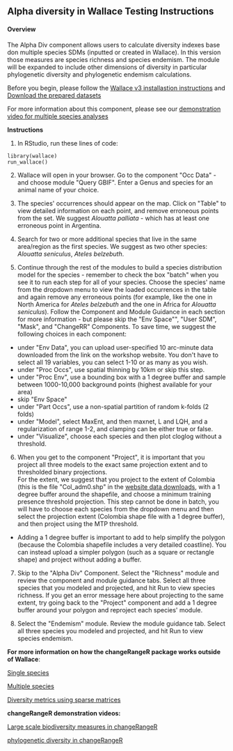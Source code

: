 ## Alpha diversity in Wallace Testing Instructions

#### Overview
The Alpha Div component allows users to calculate diversity indexes base don multiple species SDMs (inputted or created in Wallace). In this version those measures are species richness and species endemism. The module will be expanded to include other dimensions of diversity in particular phylogenetic diversity and phylogenetic endemism calculations. 


Before you begin, please follow the [Wallace v3 installastion instructions](installation_instructions.md) and [Download the prepared datasets](Data.md)

For more information about this component, please see our [demonstration video for multiple species analyses](https://youtu.be/eXqyctCFJ0U)


**Instructions**

1. In RStudio, run these lines of code:
```{r}
library(wallace)
run_wallace()
```

2. Wallace will open in your browser. Go to the component "Occ Data" - and choose module "Query GBIF". Enter a Genus and species for an animal name of your choice.

3. The species' occurrences should appear on the map. Click on "Table" to view detailed information on each point, and remove erroneous points from the set. We suggest *Alouatta palliata* - which has at least one erroneous point in Argentina.

4. Search for two or more additional species that live in the same area/region as the first species. We suggest as two other species: *Alouatta seniculus*, *Ateles belzebuth*.

5. Continue through the rest of the modules to build a species distribution model for the species - remember to check the box "batch" when you see it to run each step for all of your species.  Choose the species' name from the dropdown menu to view the loaded occurrences in the table and again remove any erroneous points (for example, like the one in North America for *Ateles belzebuth* and the one in Africa for *Alouatta seniculus*). 
Follow the Component and Module Guidance in each section for more information - but please skip the "Env Space"", "User SDM", "Mask", and "ChangeRR" Components.
To save time, we suggest the following choices in each component:

- under "Env Data", you can upload user-specified 10 arc-minute data downloaded from the link on the workshop website. You don't have to select all 19 variables, you can select 1-10 or as many as you wish.
- under "Proc Occs", use spatial thinning by 10km or skip this step.
- under "Proc Env", use a bounding box with a 1 degree buffer and sample between 1000-10,000 background points (highest available for your area)
- skip "Env Space"
- under "Part Occs", use a non-spatial partition of random k-folds (2 folds)
- under "Model", select MaxEnt, and then maxnet, L and LQH, and a regularization of range 1-2, and clamping can be either true or false.
- under "Visualize", choose each species and then plot cloglog without a threshold. 

6. When you get to the component "Project", it is important that you project all three models to the exact same projection extent and to thresholded binary projections. <br>
For the extent, we suggest that you project to the extent of Colombia (this is the file "Col_adm0.shp" in the [website data downloads](Data.md), with a 1 degree buffer around the shapefile, and choose a minimum training presence threshold projection. This step cannot be done in batch, you will have to choose each species from the dropdown menu and then select the projection extent (Colombia shape file with a 1 degree buffer), and then project using the MTP threshold.
- Adding a 1 degree buffer is important to add to help simplify the polygon (because the Colombia shapefile includes a very detailed coastline). You can instead upload a simpler polygon (such as a square or rectangle shape) and project without adding a buffer.

7. Skip to the "Alpha Div" Component. Select the "Richness" module and review the component and module guidance tabs. Select all three species that you modeled and projected, and hit Run to view species richness. If you get an error message here about projecting to the same extent, try going back to the "Project" component and add a 1 degree buffer around your polygon and reproject each species' module.

8. Select the "Endemism" module. Review the module guidance tab. Select all three species you modeled and projected, and hit Run to view species endemism.


**For more information on how the changeRangeR package works outside of Wallace**:

[Single species](pdf/singleSpeciesMetrics.pdf)

[Multiple species](pdf/BiodivMetrics.pdf)

[Diversity metrics using sparse matrices](pdf/Diversity_Metrics_Using_Sparse_Matrices.pdf)

**changeRangeR demonstration videos:**

[Large scale biodiversity measures in changeRangeR](https://youtu.be/Hn5fm6XO7tg)

[phylogenetic diversity in changeRangeR](https://youtu.be/yJee8TVBGEs)
